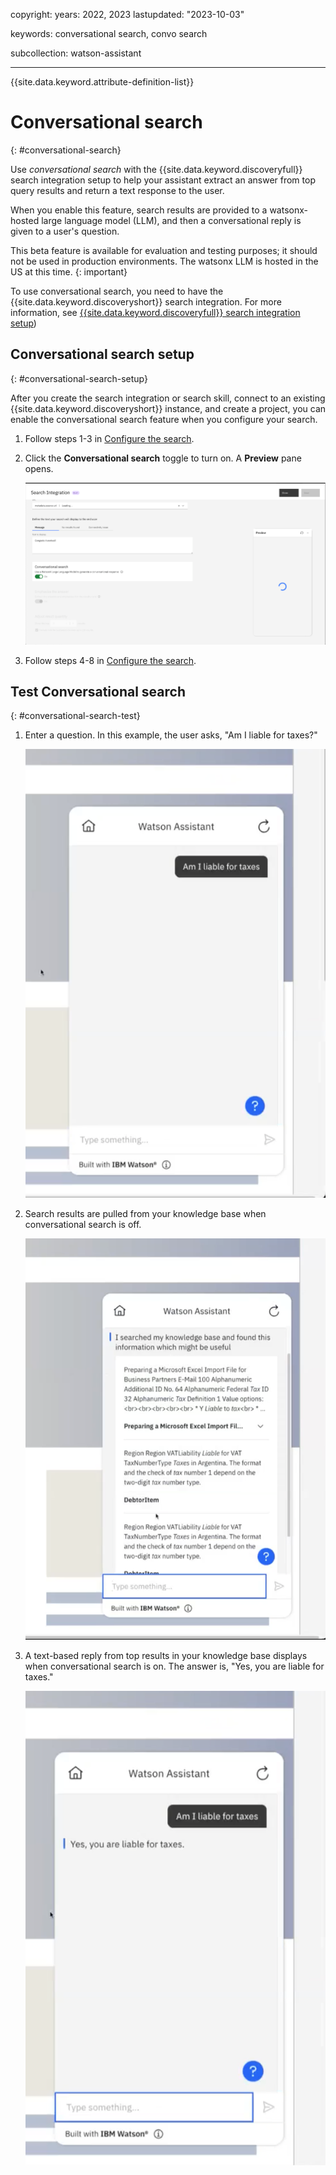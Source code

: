 copyright:
  years: 2022, 2023
lastupdated: "2023-10-03"

keywords: conversational search, convo search

subcollection: watson-assistant

---

{{site.data.keyword.attribute-definition-list}}

# Conversational search
{: #conversational-search}

Use *conversational search* with the {{site.data.keyword.discoveryfull}} search integration setup to help your assistant extract an answer from top query results and return a text response to the user.

When you enable this feature, search results are provided to a watsonx-hosted large language model (LLM), and then a conversational reply is given to a user's question. 

This beta feature is available for evaluation and testing purposes; it should not be used in production environments. The watsonx LLM is hosted in the US at this time.
{: important}

To use conversational search, you need to have the {{site.data.keyword.discoveryshort}} search integration. For more information, see [{{site.data.keyword.discoveryfull}} search integration setup](/docs/watson-assistant?topic=search-add))

## Conversational search setup
{: #conversational-search-setup}

After you create the search integration or search skill, connect to an existing {{site.data.keyword.discoveryshort}} instance, and create a project, you can enable the conversational search feature when you configure your search. 

1. Follow steps 1-3 in [Configure the search](https://cloud.ibm.com/docs/watson-assistant?topic=watson-assistant-search-add#search-add-configure).

1. Click the **Conversational search** toggle to turn on. A **Preview** pane opens.

   ![ConversationalSearch](images/convo-search-toggle-on-preview.png)

1. Follow steps 4-8 in [Configure the search](https://cloud.ibm.com/docs/watson-assistant?topic=watson-assistant-search-add#search-add-configure).

## Test Conversational search
{: #conversational-search-test}

1. Enter a question. In this example, the user asks, "Am I liable for taxes?" 

   ![ConversationalSearchQuestion](images/conversational-search-question.png)

1. Search results are pulled from your knowledge base when conversational search is off.

   ![ConversationalSearchResults](images/convo-search-results.png)

1. A text-based reply from top results in your knowledge base displays when conversational search is on. The answer is, "Yes, you are liable for taxes." 

   ![ConversationalSearchAnswer](images/conversational-search-answer.png)

